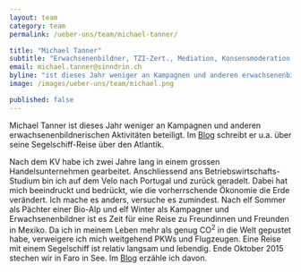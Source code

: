```yaml
---
layout: team
category: team
permalink: /ueber-uns/team/michael-tanner/

title: "Michael Tanner"
subtitle: "Erwachsenenbildner, TZI-Zert., Mediation, Konsensmoderation WgfA, Zert. Kampagner, Aktionsleiter, Betriebsökonom HWV"
email: michael.tanner@sinndrin.ch
byline: "ist dieses Jahr weniger an Kampagnen und anderen erwachsenenbildnerischen Aktivitäten beteiligt. Im Blog schreibt er u.a. über seine Segelschiff-Reise über den Atlantik."
image: /images/ueber-uns/team/michael.png

published: false
---
```

Michael Tanner ist dieses Jahr weniger an Kampagnen und anderen erwachsenenbildnerischen Aktivitäten beteiligt. Im [Blog][mtblog] schreibt er u.a. über seine Segelschiff-Reise über den Atlantik.

Nach dem KV habe ich zwei Jahre lang in einem grossen Handelsunternehmen gearbeitet. Anschliessend ans Betriebswirtschafts-Studium bin ich auf dem Velo nach Portugal und zurück geradelt. Dabei hat mich beeindruckt und bedrückt, wie die vorherrschende Ökonomie die Erde verändert. Ich mache es anders, versuche es zumindest. Nach elf Sommer als Pächter einer Bio-Alp und elf Winter als Kampagner und Erwachsenenbildner ist es Zeit für eine Reise zu Freundinnen und Freunden in Mexiko. Da ich in meinem Leben mehr als genug CO<sup>2</sup> in die Welt gepustet habe, verweigere ich mich weitgehend PKWs und Flugzeugen. Eine Reise mit einem Segelschiff ist relativ langsam und lebendig. Ende Oktober 2015 stechen wir in Faro in See. Im [Blog][mtblog] erzähle ich davon.

[mtblog]: /